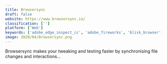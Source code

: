 ```yaml
---
title: Browsersync
draft: false 
website: https://www.browsersync.io/
classification: ['']
platform: ['Web']
keywords: ['adobe_edge_inspect_cc', 'adobe_fireworks', 'blisk_browser', 'browserstack', 'browserlink.vim', 'css_refresh', 'casperjs', 'fulck', 'ghost_inspector', 'ghostlab', 'karma', 'live.js', 'phantomjs', 'reloadr', 'sauce_labs', 'testcafe', 'browserling', 'puppeteer']
image: 2020/04/Browsersync.png
---
```

Browsersync makes your tweaking and testing faster by synchronising file changes and interactions...